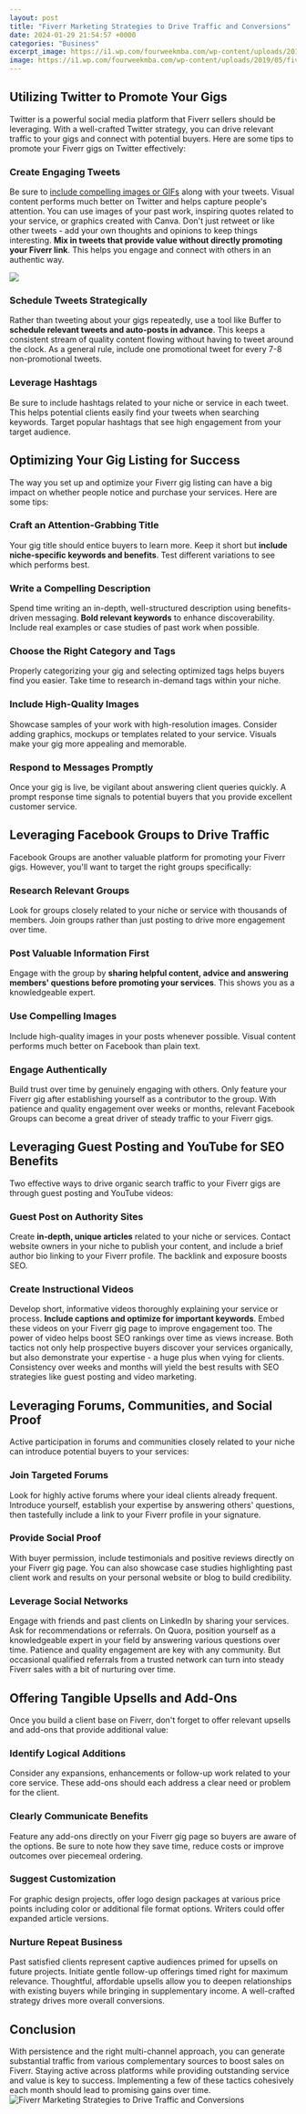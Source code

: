 ```yaml
---
layout: post
title: "Fiverr Marketing Strategies to Drive Traffic and Conversions"
date: 2024-01-29 21:54:57 +0000
categories: "Business"
excerpt_image: https://i1.wp.com/fourweekmba.com/wp-content/uploads/2019/05/fiver-analytics.jpg?fit=1026%2C831&amp;ssl=1
image: https://i1.wp.com/fourweekmba.com/wp-content/uploads/2019/05/fiver-analytics.jpg?fit=1026%2C831&amp;ssl=1
---
```


## Utilizing Twitter to Promote Your Gigs
Twitter is a powerful social media platform that Fiverr sellers should be leveraging. With a well-crafted Twitter strategy, you can drive relevant traffic to your gigs and connect with potential buyers. Here are some tips to promote your Fiverr gigs on Twitter effectively:
### Create Engaging Tweets 
Be sure to [include compelling images or GIFs](https://yt.io.vn/collection/abalos) along with your tweets. Visual content performs much better on Twitter and helps capture people's attention. You can use images of your past work, inspiring quotes related to your service, or graphics created with Canva. 
Don't just retweet or like other tweets - add your own thoughts and opinions to keep things interesting. **Mix in tweets that provide value without directly promoting your Fiverr link**. This helps you engage and connect with others in an authentic way.

![](https://fourweekmba.com/wp-content/uploads/2019/05/fiver-business-model-1.png)
### Schedule Tweets Strategically
Rather than tweeting about your gigs repeatedly, use a tool like Buffer to **schedule relevant tweets and auto-posts in advance**. This keeps a consistent stream of quality content flowing without having to tweet around the clock. As a general rule, include one promotional tweet for every 7-8 non-promotional tweets.
### Leverage Hashtags 
Be sure to include hashtags related to your niche or service in each tweet. This helps potential clients easily find your tweets when searching keywords. Target popular hashtags that see high engagement from your target audience.
## Optimizing Your Gig Listing for Success
The way you set up and optimize your Fiverr gig listing can have a big impact on whether people notice and purchase your services. Here are some tips:
### Craft an Attention-Grabbing Title
Your gig title should entice buyers to learn more. Keep it short but **include niche-specific keywords and benefits**. Test different variations to see which performs best.
### Write a Compelling Description 
Spend time writing an in-depth, well-structured description using benefits-driven messaging. **Bold relevant keywords** to enhance discoverability. Include real examples or case studies of past work when possible. 
### Choose the Right Category and Tags
Properly categorizing your gig and selecting optimized tags helps buyers find you easier. Take time to research in-demand tags within your niche. 
### Include High-Quality Images
Showcase samples of your work with high-resolution images. Consider adding graphics, mockups or templates related to your service. Visuals make your gig more appealing and memorable.
### Respond to Messages Promptly  
Once your gig is live, be vigilant about answering client queries quickly. A prompt response time signals to potential buyers that you provide excellent customer service.
## Leveraging Facebook Groups to Drive Traffic
Facebook Groups are another valuable platform for promoting your Fiverr gigs. However, you'll want to target the right groups specifically:
### Research Relevant Groups
Look for groups closely related to your niche or service with thousands of members. Join groups rather than just posting to drive more engagement over time. 
### Post Valuable Information First
Engage with the group by **sharing helpful content, advice and answering members' questions before promoting your services**. This shows you as a knowledgeable expert.
### Use Compelling Images 
Include high-quality images in your posts whenever possible. Visual content performs much better on Facebook than plain text.
### Engage Authentically 
Build trust over time by genuinely engaging with others. Only feature your Fiverr gig after establishing yourself as a contributor to the group.
With patience and quality engagement over weeks or months, relevant Facebook Groups can become a great driver of steady traffic to your Fiverr gigs.
## Leveraging Guest Posting and YouTube for SEO Benefits  
Two effective ways to drive organic search traffic to your Fiverr gigs are through guest posting and YouTube videos:
### Guest Post on Authority Sites
Create **in-depth, unique articles** related to your niche or services. Contact website owners in your niche to publish your content, and include a brief author bio linking to your Fiverr profile. The backlink and exposure boosts SEO.
### Create Instructional Videos
Develop short, informative videos thoroughly explaining your service or process. **Include captions and optimize for important keywords**. Embed these videos on your Fiverr gig page to improve engagement too. The power of video helps boost SEO rankings over time as views increase. 
Both tactics not only help prospective buyers discover your services organically, but also demonstrate your expertise - a huge plus when vying for clients. Consistency over weeks and months will yield the best results with SEO strategies like guest posting and video marketing.
## Leveraging Forums, Communities, and Social Proof 
Active participation in forums and communities closely related to your niche can introduce potential buyers to your services:
### Join Targeted Forums 
Look for highly active forums where your ideal clients already frequent. Introduce yourself, establish your expertise by answering others' questions, then tastefully include a link to your Fiverr profile in your signature. 
### Provide Social Proof 
With buyer permission, include testimonials and positive reviews directly on your Fiverr gig page. You can also showcase case studies highlighting past client work and results on your personal website or blog to build credibility. 
### Leverage Social Networks 
Engage with friends and past clients on LinkedIn by sharing your services. Ask for recommendations or referrals. On Quora, position yourself as a knowledgeable expert in your field by answering various questions over time. 
Patience and quality engagement are key with any community. But occasional qualified referrals from a trusted network can turn into steady Fiverr sales with a bit of nurturing over time.
## Offering Tangible Upsells and Add-Ons
Once you build a client base on Fiverr, don't forget to offer relevant upsells and add-ons that provide additional value:
### Identify Logical Additions 
Consider any expansions, enhancements or follow-up work related to your core service. These add-ons should each address a clear need or problem for the client. 
### Clearly Communicate Benefits
Feature any add-ons directly on your Fiverr gig page so buyers are aware of the options. Be sure to note how they save time, reduce costs or improve outcomes over piecemeal ordering.
### Suggest Customization 
For graphic design projects, offer logo design packages at various price points including color or additional file format options. Writers could offer expanded article versions.  
### Nurture Repeat Business
Past satisfied clients represent captive audiences primed for upsells on future projects. Initiate gentle follow-up offerings timed right for maximum relevance.
Thoughtful, affordable upsells allow you to deepen relationships with existing buyers while bringing in supplementary income. A well-crafted strategy drives more overall conversions.
## Conclusion 
With persistence and the right multi-channel approach, you can generate substantial traffic from various complementary sources to boost sales on Fiverr. Staying active across platforms while providing outstanding service and value is key to success. Implementing a few of these tactics cohesively each month should lead to promising gains over time.
![Fiverr Marketing Strategies to Drive Traffic and Conversions](https://i1.wp.com/fourweekmba.com/wp-content/uploads/2019/05/fiver-analytics.jpg?fit=1026%2C831&amp;ssl=1)